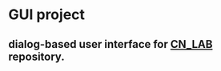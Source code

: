 # GUI project
## dialog-based user interface for [CN_LAB](https://github.com/non-sono-bello-ma-patcho/CN_LAB) repository.


